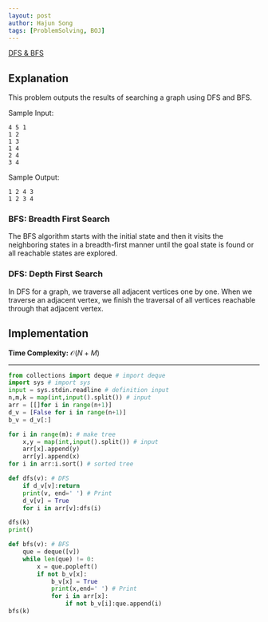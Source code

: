 ```yaml
---
layout: post
author: Hajun Song
tags: [ProblemSolving, BOJ]
---
```

[DFS & BFS](https://www.acmicpc.net/problem/1260)
## Explanation

This problem outputs the results of searching a graph using DFS and BFS. 

Sample Input:
```
4 5 1
1 2
1 3
1 4
2 4
3 4
```
Sample Output:
```
1 2 4 3
1 2 3 4
```

### BFS: Breadth First Search
The BFS algorithm starts with the initial state and then it visits the neighboring states in a breadth-first manner until the goal state is found or all reachable states are explored.

### DFS: Depth First Search 
In DFS for a graph, we traverse all adjacent vertices one by one. When we traverse an adjacent vertex, we finish the traversal of all vertices reachable through that adjacent vertex.

## Implementation

**Time Complexity:** $\mathcal{O}(N + M)$

---
```python
from collections import deque # import deque
import sys # import sys
input = sys.stdin.readline # definition input
n,m,k = map(int,input().split()) # input
arr = [[]for i in range(n+1)] 
d_v = [False for i in range(n+1)]
b_v = d_v[:]

for i in range(m): # make tree
    x,y = map(int,input().split()) # input
    arr[x].append(y)
    arr[y].append(x)
for i in arr:i.sort() # sorted tree

def dfs(v): # DFS
    if d_v[v]:return
    print(v, end=' ') # Print
    d_v[v] = True
    for i in arr[v]:dfs(i)

dfs(k)
print()

def bfs(v): # BFS
    que = deque([v])
    while len(que) != 0:
        x = que.popleft()
        if not b_v[x]:
            b_v[x] = True
            print(x,end=' ') # Print
            for i in arr[x]:
                if not b_v[i]:que.append(i)
bfs(k)
```
